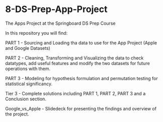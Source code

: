 # 8-DS-Prep-App-Project
The Apps Project at the Springboard DS Prep Course

In this repository you will find:

PART 1 - Sourcing and Loading tha data to use for the App Project (Apple and Google Datasets)

PART 2 - Cleaning, Transforming and Visualizing the data to check datatypes, add useful features and modify the two datasets for future operations with them.

PART 3 - Modeling for hypothesis formulation and permutation testing for statistical significancy.

Tier 3 - Complete solutions including PART 1, PART 2, PART 3 and a Conclusion section.

Google_vs_Apple - Slidedeck for presenting the findings and overview of the project.
